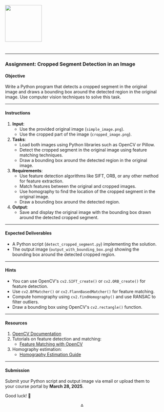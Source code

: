 <img src="https://r2cdn.perplexity.ai/pplx-full-logo-primary-dark%402x.png" class="logo" width="120"/>

# 

---

### **Assignment: Cropped Segment Detection in an Image**

#### **Objective**

Write a Python program that detects a cropped segment in the original image and draws a bounding box around the detected region in the original image. Use computer vision techniques to solve this task.

---

#### **Instructions**

1. **Input**:
    - Use the provided original image (`simple_image.png`).
    - Use the cropped part of the image (`cropped_image.png`).
2. **Tasks**:
    - Load both images using Python libraries such as OpenCV or Pillow.
    - Detect the cropped segment in the original image using feature matching techniques.
    - Draw a bounding box around the detected region in the original image.
3. **Requirements**:
    - Use feature detection algorithms like SIFT, ORB, or any other method for feature extraction.
    - Match features between the original and cropped images.
    - Use homography to find the location of the cropped segment in the original image.
    - Draw a bounding box around the detected region.
4. **Output**:
    - Save and display the original image with the bounding box drawn around the detected cropped segment.

---

#### **Expected Deliverables**

- A Python script (`detect_cropped_segment.py`) implementing the solution.
- The output image (`output_with_bounding_box.png`) showing the bounding box around the detected cropped region.

---

#### **Hints**

- You can use OpenCV's `cv2.SIFT_create()` or `cv2.ORB_create()` for feature detection.
- Use `cv2.BFMatcher()` or `cv2.FlannBasedMatcher()` for feature matching.
- Compute homography using `cv2.findHomography()` and use RANSAC to filter outliers.
- Draw a bounding box using OpenCV's `cv2.rectangle()` function.

---

#### **Resources**

1. [OpenCV Documentation](https://docs.opencv.org/4.x/)
2. Tutorials on feature detection and matching:
    - [Feature Matching with OpenCV](https://docs.opencv.org/4.x/dc/dc3/tutorial_py_matcher.html)
3. Homography estimation:
    - [Homography Estimation Guide](https://docs.opencv.org/4.x/d9/dab/tutorial_homography.html)

---

#### **Submission**

Submit your Python script and output image via email or upload them to your course portal by **March 28, 2025**.

Good luck! 🎯

<div style="text-align: center">⁂</div>

[^1]: https://ppl-ai-code-interpreter-files.s3.amazonaws.com/web/direct-files/50435527/d03baa85-f8b7-460a-9628-ee19004fb065/0/6105d6cc.png


